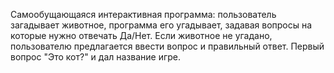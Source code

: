 Самообущающаяся интерактивная программа: пользователь загадывает животное, программа его угадывает, задавая вопросы на которые нужно отвечать Да/Нет. Если животное не угадано, пользователю предлагается ввести вопрос и правильный ответ. Первый вопрос "Это кот?" и дал название игре.
